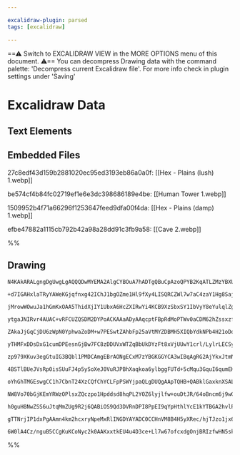 ```yaml
---

excalidraw-plugin: parsed
tags: [excalidraw]

---
```

==⚠  Switch to EXCALIDRAW VIEW in the MORE OPTIONS menu of this document. ⚠== You can decompress Drawing data with the command palette: 'Decompress current Excalidraw file'. For more info check in plugin settings under 'Saving'


# Excalidraw Data

## Text Elements
## Embedded Files
27c8edf43d159b2881020ec95ed3193eb86a0a0f: [[Hex - Plains (lush) 1.webp]]

be574cf4b84fc02719ef1e6e3dc398686189e4be: [[Human Tower 1.webp]]

1509952b4f71a66296f1253647feed9dfa00f4da: [[Hex - Plains (damp) 1.webp]]

efbe47882a1115cb792b42a98a28dd91c3fb9a58: [[Cave 2.webp]]

%%
## Drawing
```compressed-json
N4KAkARALgngDgUwgLgAQQQDwMYEMA2AlgCYBOuA7hADTgQBuCpAzoQPYB2KqATLZMzYBXUtiRoIACyhQ4zZAHoFAc0JRJQgEYA6bGwC2CgF7N6hbEcK4OCtptbErHALRY8RMpWdx8Q1TdIEfARcZgRmBShcZQUebQAObR4aOiCEfQQOKGZuAG1wMFAwYogSbghlAElCADZsZQ44FOLIWERywn1opH4SzG5nHgAGOIBGAFYAZnGATmGAdhn5mpnx

+d7IGAHxlaTRyYAWeKGjqfnxg42IChJ1bgOZme1Hl9fXy4LISQRCZWl7w7aC4zaY1Hg8Sajc6rK7WZTBbhDK7MKCkNgAawQAGE2Pg2KRyqjrMw4LhAllmiVNLhsOjlGihBxiDi8QSJESOCSyZkoJTIAAzQj4fAAZVgCIkkhpGkCfIgKLRmIA6rdJNxRsjURiEGKYBL0IIPHKGX8OOEcmgNZ8IGxSdg1FtLUMkdaGUyzcwLagOEJhciEAhiNwlvNR

jMrowWOwuJa1hGmKxOAA5ThidXjIY1UbxA6HcZXIRwYi4KCB9XzSbxSY1IbVyY8eYulqlZgAETSpaDaH5BDCV3pwjglWIXtyAF0rpphEyAKLBDJZUcT61EDjo7g+v0rti0stoVFCBBXQXBYflCZDR7jHiaA780O4GpgmY1fmjHhTGoHeb8gPEGbED2zr8gcxZysw7jiKg+QtGAVqwaMnzLs2hBMlg5QAFpGHK/LkBkZ5oJu+CaiWQhehAiBMqhyh

ytgaJNIRvr4AUAC+vRFCUZQSDM2DYPoACKAAaADyAAqcptFBpRdMoPTWv0aCDM62hZssxzfmCYJ8NajqoM4hxPN+jbHO+GbnNpzY3MQdxoA8TxvA5jwfM23y/P8tmAsCoLgpC0L5tacL6k2JQKtqLL4oS5CcqS5K8pONJ0m6zK4hF7JRVysU4UKorilJUrYDKcnNqFyqquqmqKjquXlIaZRXCakgel68ElLaNIOuqzr1dOxBNRuTH+nuqDjNmkzB

ZAkaJjGqCjDU6zWpN0YphwaZoDM+w7PESwtZAhbFp25aVtMYZDBMH5XIQbYdkNPb4H21oDoWw5LpOPVzukPIvSuqHroxW7Nniu5dqgB5HtaJ4IAR6ANtg8SBiBkzEBMMyaDw8TxKMIxDAg2CrIGkIgggmjxDUuBDGT/LgZBeSfHBGxwUhF1oQp6BkzheGQ8DREkVAZHlJRjgcDRVx0ba/XCqx7HWlx6DjAAQgg6IHEIlRDBJ8BSZ03Ryiz4zaEMy

yTHMFxDDsDxG1cumDPEesnGjBw7FC8zDDUVxWTZqBbUkDYzFt8xVjUUwY1crl/LylrLECSyZpC+xHBMsJC0FFVhSlbLoByGU8nK1K0o9TLhen0DpTF2fHtlur6lI0oiEVIVaqV1lqpaKeYpXUm1UG3V+I15rldabX2rAnXjRASV9X9xHWmEQ3o2skzxlGnDcDwozOSUi3JqmUGY2G8yhubBZFiWQ1QkdI3reCwfS1dwQHd2vZg82j1DiOeTIVSb3

zp979XKuv3egGtuIG3BQbl1PMDCAmgEBrAONgECxM7zYBGKGGYCA3wIBqAgRG2AjYkxJtmNBBxoFUwIFBGCLQdoMxaB/SAqFiDoQkLgUY7NcD4S5kA4qURebkQFtRWi9FxbMWKGxAoHE6GQKxDAEsFAagigANLq3aBILWskdbcEmJMZ44xrw6JrEbd8PBww6QGAcA2CRVgG39v7Hy8Q3ZlTQF7Ixcx4jDBmKdSE/kXI/DDtwcYiQTZfhOBjMaOYF

4BSTlBUeJVsRp0isSUuFJ4p5ySoXeJ0VuRJPBhXaqkoa6ylbggFUTd+5cMqu3GquI6qumEKaPuLcB52g6k6Ue496mAP+iFP83BnyHEXlNdUBwLIbwTEtbeK9nwGzDOE5se0T7AzPgHE4JxVjrzobfBA99UC3Xus/Bkr8vrNinIyYg70FzZF/t9NcQi/47kxMDMB2SIHlHQdA786MeDMNGBMbAmhFg3iGbgX2uA0bEH/KMXB/JNAzFwP40h+oKHFC

oYhGhTMGEswgCC1h7CbnT24XzCQfChYCLFpPSWYjpaQLgDUQgAApTQHB+QABklGaxknXSALMlIqTXkM6scweAOxqHYkxikjoJHRvEc4W0SbCszPYkpaB/EJFzLmNGxkJiBzWVIHx7lhqJDCWqqVQwMY7AuIneEUTClpLSgkzJcVrS50Sj1G1GcS72qysKCpeSCq13Ag3IpDiZqFO9QaKpXcak9wnsGxp7Vh4tO7u6dp3Np7dLQJCGo1Z+nRhXlWb

NW8Vo70bGjKEmYRWzOPlsxZQczpo1Hpddsd8hqPL2YOZ6lyjlfw+ouDtJR/64oBncm6j9wGc3KMg8Y0DJi4EmBWYC0xLzwNWJoSs8R/zTt4tgYgH5iCzHGLgeF5DabIsZtLZm5QZ3YrHZPHmBL0BEuFtaUWDEOnCLACxcAyFMVwDgGKE+3AOLQG+BkcoxZSDrl6AwQgCAKBywSvnZKrJygAGJ+RofQ5SCA2ARCxUqKWfQYpKquogMh0YCAyNkcw9

h0guH8NwZSS6uJtqMmZUg9R2j6QABiOS9Qd3DVRnDPI8PpEI9qYpHthlYcE1kYTBGA2hvlPxtj0moCyYAEq1N7p6UpkB2NCfw8JJp8aZpdQKFJmj+muOcCgJxthQpdJeN0yp2TnHrMikIEYKCwxlMWZk/h0SWAoAAEEiANHKMEfkDqSh6b8yJqIpBgs0bYBQb4uAOGdPMxx/QM4mRBaSylkIkCyRoioD5rLeWSuiQ1uUJKmGIJomFIJHpq8gRDJt

gTTNrjIP1dxPgAAmn4km2hcxryNpeMxRlINGDYAYADC0CCHnVM8B4H5yXRec/hjTJzo1jx6ph+kJB3OeZXsFCopBDulhfY5s7JAACybAGE5dwJoYIwMdlP0gAdxDqVUDiIgHLXEkDSDKGpAAClXusXgUJqBQ8h0MIEABKOUamEDKF9GSGrIPcDg7GjDiESJeC49QPD8YSO1tOd81AUTmJDNQGjF6FNJRcJsIQCjtC53iVoD+5kZ7r3QGkEPCLIgL

6W0lA4Cz/nguB5CCgKuKCoNyc2k0AAKxxtkEU4u4D3ce+Ll7w67ofcxdgOnjBRIzfwHN5skkappGNzmkWZEoAGCq8o19tyQEPwN3/UIwW7em/N0I1i4BRECiFOEADH6WJAA=
```
%%